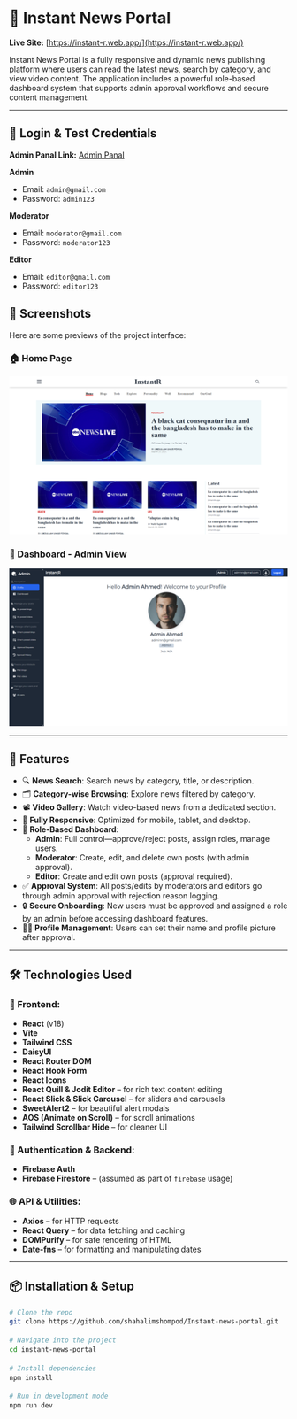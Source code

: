 # 📰 Instant News Portal

**Live Site:** [https://instant-r.web.app/](https://instant-r.web.app/)

Instant News Portal is a fully responsive and dynamic news publishing platform where users can read the latest news, search by category, and view video content. The application includes a powerful role-based dashboard system that supports admin approval workflows and secure content management.

---

## 🔐 Login & Test Credentials
**Admin Panal Link:**
[Admin Panal]([https://instant-r.web.app/](https://instant-r.web.app/439761C6AB285FC41C4DA7E95FA913D1C05D5D0617BAD510235E9DE9CBBC4BFD/login/))

**Admin**
- Email: `admin@gmail.com`
- Password: `admin123`

**Moderator**
- Email: `moderator@gmail.com`
- Password: `moderator123`

**Editor**
- Email: `editor@gmail.com`
- Password: `editor123`


## 📸 Screenshots

Here are some previews of the project interface:

### 🏠 Home Page

![Home Page](./src/assets/images/home.png)

### 🔐 Dashboard - Admin View

![Admin Dashboard](./src/assets/images/dashboard.png)

---

## 🚀 Features

- 🔍 **News Search**: Search news by category, title, or description.
- 🗂️ **Category-wise Browsing**: Explore news filtered by category.
- 📽️ **Video Gallery**: Watch video-based news from a dedicated section.
- 📱 **Fully Responsive**: Optimized for mobile, tablet, and desktop.
- 👥 **Role-Based Dashboard**:
  - **Admin**: Full control—approve/reject posts, assign roles, manage users.
  - **Moderator**: Create, edit, and delete own posts (with admin approval).
  - **Editor**: Create and edit own posts (approval required).
- ✅ **Approval System**: All posts/edits by moderators and editors go through admin approval with rejection reason logging.
- 🔒 **Secure Onboarding**: New users must be approved and assigned a role by an admin before accessing dashboard features.
- 🧑‍💻 **Profile Management**: Users can set their name and profile picture after approval.

---

## 🛠️ Technologies Used

### 🔧 Frontend:
- **React** (v18)
- **Vite**
- **Tailwind CSS**
- **DaisyUI**
- **React Router DOM**
- **React Hook Form**
- **React Icons**
- **React Quill & Jodit Editor** – for rich text content editing
- **React Slick & Slick Carousel** – for sliders and carousels
- **SweetAlert2** – for beautiful alert modals
- **AOS (Animate on Scroll)** – for scroll animations
- **Tailwind Scrollbar Hide** – for cleaner UI

### 🔐 Authentication & Backend:
- **Firebase Auth**
- **Firebase Firestore** – (assumed as part of `firebase` usage)

### 🌐 API & Utilities:
- **Axios** – for HTTP requests
- **React Query** – for data fetching and caching
- **DOMPurify** – for safe rendering of HTML
- **Date-fns** – for formatting and manipulating dates

---

## 📦 Installation & Setup

```bash
# Clone the repo
git clone https://github.com/shahalimshompod/Instant-news-portal.git

# Navigate into the project
cd instant-news-portal

# Install dependencies
npm install

# Run in development mode
npm run dev
